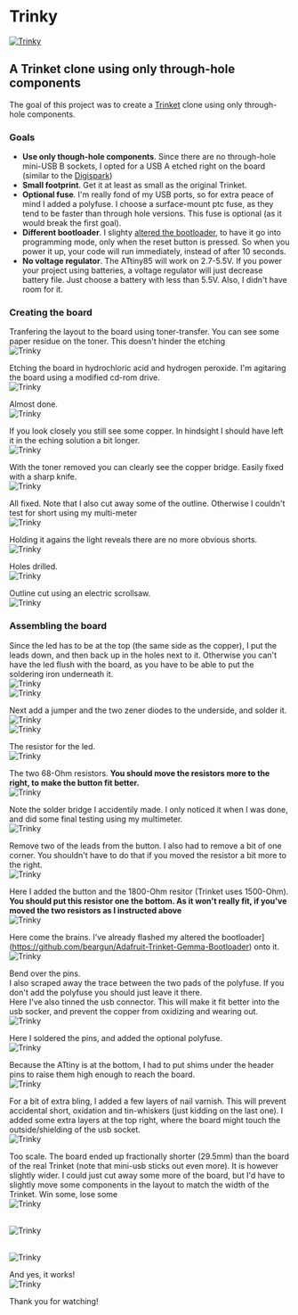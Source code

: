 Trinky
=========

[![Trinky](https://github.com/beargun/trinky/raw/master/pictures/trinky-top.jpg)](https://github.com/beargun/trinky/raw/master/pictures/trinky-top-large.jpg)

## A Trinket clone using only through-hole components



The goal of this project was to create a [Trinket](https://github.com/adafruit/Adafruit-Trinket-USB) clone using only through-hole components. 

### Goals

*   **Use only though-hole components**. Since there are no through-hole mini-USB B sockets, I opted for a USB A etched right on the board (similar to the [Digispark](http://digistump.com/products/1))
*   **Small footprint**. Get it at least as small as the original Trinket.
*   **Optional fuse**. I'm really fond of my USB ports, so for extra peace of mind I added a polyfuse. I choose a surface-mount ptc fuse, as they tend to be faster than through hole versions. This fuse is optional (as it would break the first goal).  
*   **Different bootloader**. I slighty [altered the bootloader](https://github.com/beargun/Adafruit-Trinket-Gemma-Bootloader), to have it go into programming mode, only when the reset button is pressed. So when you power it up, your code will run immediately, instead of after 10 seconds.
*   **No voltage regulator**. The ATtiny85 will work on 2.7-5.5V. If you power your project using batteries, a voltage regulator will just decrease battery file. Just choose a battery with less than 5.5V. Also, I didn't have room for it. 

### Creating the board

Tranfering the layout to the board using toner-transfer. You can see some paper residue on the toner. This doesn't hinder the etching
<br />![Trinky](https://github.com/beargun/trinky/raw/master/pictures/trinky-1.jpg)

Etching the board in hydrochloric acid and hydrogen peroxide. I'm agitaring the board using a modified cd-rom drive.
<br />![Trinky](https://github.com/beargun/trinky/raw/master/pictures/trinky-2.jpg)

Almost done.
<br />![Trinky](https://github.com/beargun/trinky/raw/master/pictures/trinky-3.jpg)

If you look closely you still see some copper. In hindsight I should have left it in the eching solution a bit longer.
<br />![Trinky](https://github.com/beargun/trinky/raw/master/pictures/trinky-4.jpg)

With the toner removed you can clearly see the copper bridge. Easily fixed with a sharp knife.
<br />![Trinky](https://github.com/beargun/trinky/raw/master/pictures/trinky-5.jpg)

All fixed. Note that I also cut away some of the outline. Otherwise I couldn't test for short using my multi-meter
<br />![Trinky](https://github.com/beargun/trinky/raw/master/pictures/trinky-6.jpg)

Holding it agains the light reveals there are no more obvious shorts.
<br />![Trinky](https://github.com/beargun/trinky/raw/master/pictures/trinky-7.jpg)

Holes drilled.
<br />![Trinky](https://github.com/beargun/trinky/raw/master/pictures/trinky-8.jpg)

Outline cut using an electric scrollsaw.
<br />![Trinky](https://github.com/beargun/trinky/raw/master/pictures/trinky-9.jpg)


### Assembling the board

Since the led has to be at the top (the same side as the copper), I put the leads down, and then back up in the holes next to it. Otherwise you can't have the led flush with the board, as you have to be able to put the soldering iron underneath it.
<br />![Trinky](https://github.com/beargun/trinky/raw/master/pictures/trinky-10.jpg)
<br />![Trinky](https://github.com/beargun/trinky/raw/master/pictures/trinky-11.jpg)

Next add a jumper and the two zener diodes to the underside, and solder it.
<br />![Trinky](https://github.com/beargun/trinky/raw/master/pictures/trinky-12.jpg)
<br />![Trinky](https://github.com/beargun/trinky/raw/master/pictures/trinky-13.jpg)

The resistor for the led.
<br />![Trinky](https://github.com/beargun/trinky/raw/master/pictures/trinky-14.jpg)

The two 68-Ohm resistors. **You should move the resistors more to the right, to make the button fit better.**
<br />![Trinky](https://github.com/beargun/trinky/raw/master/pictures/trinky-15.jpg)

Note the solder bridge I accidentily made. I only noticed it when I was done, and did some final testing using my multimeter.
<br />![Trinky](https://github.com/beargun/trinky/raw/master/pictures/trinky-16.jpg)

Remove two of the leads from the button. I also had to remove a bit of one corner. You shouldn't have to do that if you moved the resistor a bit more to the right.
<br />![Trinky](https://github.com/beargun/trinky/raw/master/pictures/trinky-17.jpg)

Here I added the button and the 1800-Ohm resitor (Trinket uses 1500-Ohm). **You should put this resistor one the bottom. As it won't really fit, if you've moved the two resistors as I instructed above**
<br />![Trinky](https://github.com/beargun/trinky/raw/master/pictures/trinky-18.jpg)

Here come the brains. I've already flashed my altered the bootloader](https://github.com/beargun/Adafruit-Trinket-Gemma-Bootloader) onto it.
<br />![Trinky](https://github.com/beargun/trinky/raw/master/pictures/trinky-19.jpg)

Bend over the pins. 
<br />I also scraped away the trace between the two pads of the polyfuse. If you don't add the polyfuse you should just leave it there. 
<br />Here I've also tinned the usb connector. This will make it fit better into the usb socker, and prevent the copper from oxidizing and wearing out.
<br />![Trinky](https://github.com/beargun/trinky/raw/master/pictures/trinky-20.jpg)

Here I soldered the pins, and added the optional polyfuse. 
<br />![Trinky](https://github.com/beargun/trinky/raw/master/pictures/trinky-21.jpg)

Because the ATtiny is at the bottom, I had to put shims under the header pins to raise them high enough to reach the board.
<br />![Trinky](https://github.com/beargun/trinky/raw/master/pictures/trinky-22.jpg)

For a bit of extra bling, I added a few layers of nail varnish. This will prevent accidental short, oxidation and tin-whiskers (just kidding on the last one). I added some extra layers at the top right, where the board might touch the outside/shielding of the usb socket.
<br />![Trinky](https://github.com/beargun/trinky/raw/master/pictures/trinky-23.jpg)

Too scale. The board ended up fractionally shorter (29.5mm) than the board of the real Trinket (note that mini-usb sticks out even more). It is however slightly wider. I could just cut away some more of the board, but I'd have to slightly move some components in the layout to match the width of the Trinket. Win some, lose some
<br />![Trinky](https://github.com/beargun/trinky/raw/master/pictures/trinky-25.jpg)

<br />![Trinky](https://github.com/beargun/trinky/raw/master/pictures/trinky-26.jpg)

<br />![Trinky](https://github.com/beargun/trinky/raw/master/pictures/trinky-27.jpg)

And yes, it works!
<br />![Trinky](https://github.com/beargun/trinky/raw/master/pictures/trinky-28.jpg)

Thank you for watching!